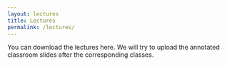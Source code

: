 ```yaml
---
layout: lectures
title: Lectures
permalink: /lectures/
---
```

You can download the lectures here. We will try to upload the annotated classroom slides after the corresponding classes.
